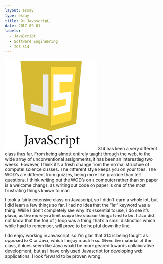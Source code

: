 ```yaml
---
layout: essay
type: essay
title: On Javascript,
date: 2017-09-01
labels:
  - JavaScript
  - Software Engineering
  - ICS 314
---
```


<img class="ui small left floated rounded image" src="../images/javascript_logo.png">
314 has been a very different class thus far. From being almost entirely taught through the web, to the wide array of unconventional assignments, it has been an interesting two weeks. However, I think it’s a fresh change from the normal structure of computer science classes. The different style keeps you on your toes. The WOD’s are different from quizzes, being more like practice than test questions. I think writing out the WOD’s on a computer rather than on paper is a welcome change, as writing out code on paper is one of the most frustrating things known to man. 

I took a fairly extensive class on Javascript, so I didn’t learn a whole lot, but I did learn a few things so far. I had no idea that the “let” keyword was a thing. While I don’t completely see why it’s essential to use, I do see it’s place, as the more you limit scope the cleaner things tend to be. I also did not know that the for( of ) loop was a thing, that’s a small distinction which while hard to remember, will prove to be helpful down the line. 

I do enjoy working in Javascript, so I’m glad that 314 is being taught as opposed to C or Java, which I enjoy much less. Given the material of the class, it does seem like Java would be more geared towards collaborative development, but as I have only used Javascript for developing web applications, I look forward to be proven wrong. 

